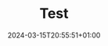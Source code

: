 ---
title: "Test"
date: 2024-03-15T20:55:51+01:00
draft: false
# aliases: ["/first"]
tags: ["first"]
categories: ["first"]
showToc: true
TocOpen: false
description: "Desc Text."
disableShare: true
disableHLJS: false
searchHidden: false
---